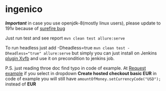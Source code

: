 # ingenico

***Important*** in case you use openjdk-8(mostly linux users), please update to 191v because of [surefire bug](https://stackoverflow.com/questions/53010200/maven-surefire-could-not-find-forkedbooter-class)

Just run test and see report `mvn clean test allure:serve`

To run headless just add -Dheadless=true `mvn clean test -Dheadless="true" allure:serve` but simply you can just install on Jenkins [plugin Xvfb](https://wiki.jenkins.io/display/JENKINS/Xvfb+Plugin) and use it on precondition to jenkins job. 

P.S. just reading throe doc find typo in code of example. At [Request example](https://epayments-api.developer-ingenico.com/s2sapi/v1/en_US/java/hostedcheckouts/create.html#hostedcheckouts-create-request-example) if you select in dropdown **Create hosted checkout basic EUR** in code of example you will still have `amountOfMoney.setCurrencyCode("USD");` instead of **EUR**
  